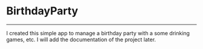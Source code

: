# BirthdayParty
****

I created this simple app to manage a birthday party with a some drinking games, etc. I will add the documentation of the project later.
